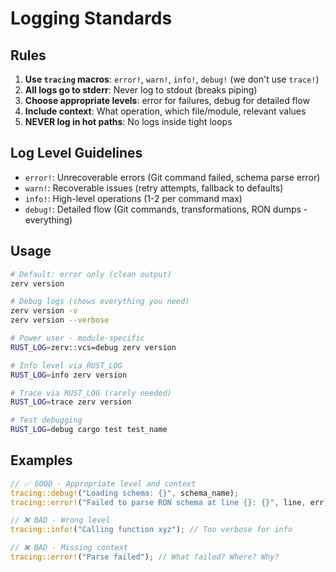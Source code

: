 # Logging Standards

## Rules

1. **Use `tracing` macros**: `error!`, `warn!`, `info!`, `debug!` (we don't use `trace!`)
2. **All logs go to stderr**: Never log to stdout (breaks piping)
3. **Choose appropriate levels**: error for failures, debug for detailed flow
4. **Include context**: What operation, which file/module, relevant values
5. **NEVER log in hot paths**: No logs inside tight loops

## Log Level Guidelines

- `error!`: Unrecoverable errors (Git command failed, schema parse error)
- `warn!`: Recoverable issues (retry attempts, fallback to defaults)
- `info!`: High-level operations (1-2 per command max)
- `debug!`: Detailed flow (Git commands, transformations, RON dumps - everything)

## Usage

```bash
# Default: error only (clean output)
zerv version

# Debug logs (shows everything you need)
zerv version -v
zerv version --verbose

# Power user - module-specific
RUST_LOG=zerv::vcs=debug zerv version

# Info level via RUST_LOG
RUST_LOG=info zerv version

# Trace via RUST_LOG (rarely needed)
RUST_LOG=trace zerv version

# Test debugging
RUST_LOG=debug cargo test test_name
```

## Examples

```rust
// ✅ GOOD - Appropriate level and context
tracing::debug!("Loading schema: {}", schema_name);
tracing::error!("Failed to parse RON schema at line {}: {}", line, err);

// ❌ BAD - Wrong level
tracing::info!("Calling function xyz"); // Too verbose for info

// ❌ BAD - Missing context
tracing::error!("Parse failed"); // What failed? Where? Why?
```
